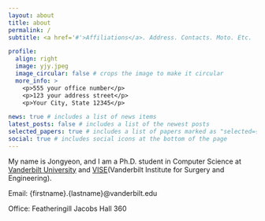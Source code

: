 ```yaml
---
layout: about
title: about
permalink: /
subtitle: <a href='#'>Affiliations</a>. Address. Contacts. Moto. Etc.

profile:
  align: right
  image: yjy.jpeg
  image_circular: false # crops the image to make it circular
  more_info: >
    <p>555 your office number</p>
    <p>123 your address street</p>
    <p>Your City, State 12345</p>

news: true # includes a list of news items
latest_posts: false # includes a list of the newest posts
selected_papers: true # includes a list of papers marked as "selected={true}"
social: true # includes social icons at the bottom of the page
---
```



My name is Jongyeon, and I am a Ph.D. student in Computer Science at [Vanderbilt University](https://www.vanderbilt.edu/) and [VISE](https://www.vanderbilt.edu/vise/)(Vanderbilt Institute for Surgery and Engineering).

Email: {firstname}.{lastname}@vanderbilt.edu

Office: Featheringill Jacobs Hall 360
